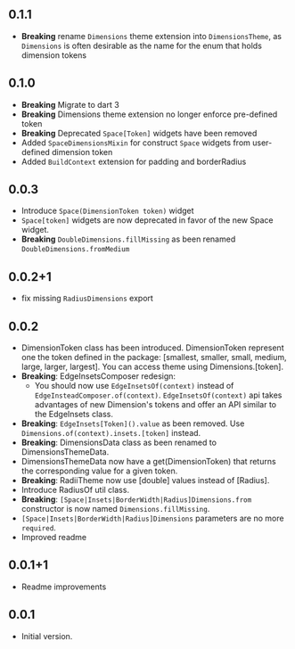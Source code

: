 ## 0.1.1
- **Breaking** rename `Dimensions` theme extension into `DimensionsTheme`, as `Dimensions` is often desirable as the name for the enum that holds dimension tokens

## 0.1.0
- **Breaking** Migrate to dart 3
- **Breaking** Dimensions theme extension no longer enforce pre-defined token
- **Breaking** Deprecated `Space[Token]` widgets have been removed
- Added `SpaceDimensionsMixin` for construct `Space` widgets from user-defined dimension token
- Added `BuildContext` extension for padding and borderRadius

## 0.0.3
- Introduce `Space(DimensionToken token)` widget
- `Space[token]` widgets are now deprecated in favor of the new Space widget.
- **Breaking** `DoubleDimensions.fillMissing` as been renamed `DoubleDimensions.fromMedium`

## 0.0.2+1
- fix missing `RadiusDimensions` export 

## 0.0.2
- DimensionToken class has been introduced. DimensionToken represent one the token defined in the package: [smallest, smaller, small, medium, large, larger, largest]. You can access theme using Dimensions.[token].
- **Breaking**: EdgeInsetsComposer redesign:
  - You should now use `EdgeInsetsOf(context)` instead of `EdgeInsteadComposer.of(context)`. `EdgeInsetsOf(context)` api takes advantages of new Dimension's tokens and offer an API similar to the EdgeInsets class.
- **Breaking**: `EdgeInsets[Token]().value` as been removed. Use `Dimensions.of(context).insets.[token]` instead.
- **Breaking**: DimensionsData class as been renamed to DimensionsThemeData.
- DimensionsThemeData now have a get(DimensionToken) that returns the corresponding value for a given token.
- **Breaking**: RadiiTheme now use [double] values instead of [Radius].
- Introduce RadiusOf util class.
- **Breaking**: `[Space|Insets|BorderWidth|Radius]Dimensions.from` constructor is now named `Dimensions.fillMissing`.
- `[Space|Insets|BorderWidth|Radius]Dimensions` parameters are no more `required`.
- Improved readme

## 0.0.1+1
- Readme improvements

## 0.0.1
- Initial version.
